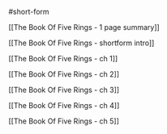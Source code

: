 #short-form 

[[The Book Of Five Rings - 1  page summary]]

[[The Book Of Five Rings - shortform intro]]

[[The Book Of Five Rings - ch 1]]

[[The Book Of Five Rings - ch 2]]

[[The Book Of Five Rings - ch 3]]

[[The Book Of Five Rings - ch 4]]

[[The Book Of Five Rings - ch 5]]

